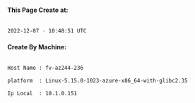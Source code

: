 
   
#### This Page Create at:

```bash

2022-12-07 - 10:48:51 UTC

```

#### Create By Machine:

```bash

Host Name : fv-az244-236

platform  : Linux-5.15.0-1023-azure-x86_64-with-glibc2.35

Ip Local  : 10.1.0.151

```

